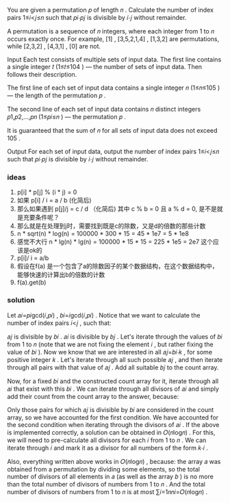You are given a permutation 𝑝
 of length 𝑛
. Calculate the number of index pairs 1≤𝑖<𝑗≤𝑛
 such that 𝑝𝑖⋅𝑝𝑗
 is divisible by 𝑖⋅𝑗
 without remainder.

A permutation is a sequence of 𝑛
 integers, where each integer from 1
 to 𝑛
 occurs exactly once. For example, [1]
, [3,5,2,1,4]
, [1,3,2]
 are permutations, while [2,3,2]
, [4,3,1]
, [0]
 are not.

Input
Each test consists of multiple sets of input data. The first line contains a single integer 𝑡
 (1≤𝑡≤104
) — the number of sets of input data. Then follows their description.

The first line of each set of input data contains a single integer 𝑛
 (1≤𝑛≤105
) — the length of the permutation 𝑝
.

The second line of each set of input data contains 𝑛
 distinct integers 𝑝1,𝑝2,…,𝑝𝑛
 (1≤𝑝𝑖≤𝑛
) — the permutation 𝑝
.

It is guaranteed that the sum of 𝑛
 for all sets of input data does not exceed 105
.

Output
For each set of input data, output the number of index pairs 1≤𝑖<𝑗≤𝑛
 such that 𝑝𝑖⋅𝑝𝑗
 is divisible by 𝑖⋅𝑗
 without remainder.


 ### ideas
 1. p[i] * p[j] % (i * j) = 0
 2. 如果 p[i] / i = a / b (化简后)
 3. 那么如果遇到 p[j]/j = c / d （化简后) 其中 c % b = 0 且 a % d = 0, 是不是就是充要条件呢？
 4. 那么就是在处理到j时，需要找到既是c的除数，又是d的倍数的那些计数
 5. n * sqrt(n) * log(n) = 100000 * 300 * 15 = 45 * 1e7 = 5 * 1e8
 6. 感觉不大行 n * lg(n) * lg(n) = 100000 * 15 * 15 = 225 * 1e5 = 2e7 这个应该是ok的
 7. p[i]/ i = a/b
 8. 假设在f(a) 是一个包含了a的除数因子的某个数据结构，在这个数据结构中，能够快速的计算出b的倍数的计数
 9. f(a).get(b) 
  
### solution

Let 𝑎𝑖=𝑝𝑖gcd(𝑖,𝑝𝑖)
, 𝑏𝑖=𝑖gcd(𝑖,𝑝𝑖)
. Notice that we want to calculate the number of index pairs 𝑖<𝑗
, such that:

𝑎𝑗
 is divisible by 𝑏𝑖
.
𝑎𝑖
 is divisible by 𝑏𝑗
.
Let's iterate through the values of 𝑏𝑖
 from 1
 to 𝑛
 (note that we are not fixing the element 𝑖
, but rather fixing the value of 𝑏𝑖
). Now we know that we are interested in all 𝑎𝑗=𝑏𝑖⋅𝑘
, for some positive integer 𝑘
. Let's iterate through all such possible 𝑎𝑗
, and then iterate through all pairs with that value of 𝑎𝑗
. Add all suitable 𝑏𝑗
 to the count array.

Now, for a fixed 𝑏𝑖
 and the constructed count array for it, iterate through all 𝑎𝑖
 that exist with this 𝑏𝑖
. We can iterate through all divisors of 𝑎𝑖
 and simply add their count from the count array to the answer, because:

Only those pairs for which 𝑎𝑗
 is divisible by 𝑏𝑖
 are considered in the count array, so we have accounted for the first condition.
We have accounted for the second condition when iterating through the divisors of 𝑎𝑖
.
If the above is implemented correctly, a solution can be obtained in 𝑂(𝑛log𝑛)
. For this, we will need to pre-calculate all divisors for each 𝑖
 from 1
 to 𝑛
. We can iterate through 𝑖
 and mark it as a divisor for all numbers of the form 𝑘⋅𝑖
.

Also, everything written above works in 𝑂(𝑛log𝑛)
, because: the array 𝑎
 was obtained from a permutation by dividing some elements, so the total number of divisors of all elements in 𝑎
 (as well as the array 𝑏
) is no more than the total number of divisors of numbers from 1
 to 𝑛
. And the total number of divisors of numbers from 1
 to 𝑛
 is at most ∑𝑖=1𝑛𝑛𝑖=𝑂(𝑛log𝑛)
.